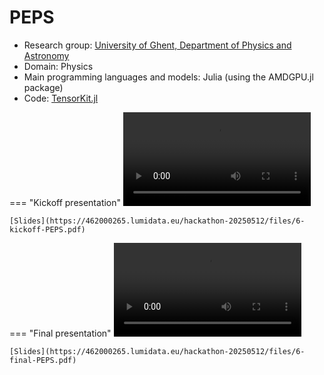 # PEPS

-   Research group: [University of Ghent, Department of Physics and Astronomy](https://www.space.dtu.dk/english/)
-   Domain: Physics
-   Main programming languages and models: Julia (using the AMDGPU.jl package)
-   Code: [TensorKit.jl](https://github.com/Jutho/TensorKit.jl)

=== "Kickoff presentation"
    <video src="https://462000265.lumidata.eu/hackathon-20250512/recordings/6-kickoff-PEPS.mp4" controls="controls"></video>

    [Slides](https://462000265.lumidata.eu/hackathon-20250512/files/6-kickoff-PEPS.pdf)

=== "Final presentation"
    <video src="https://462000265.lumidata.eu/hackathon-20250512/recordings/6-final-PEPS.mp4" controls="controls"></video>

    [Slides](https://462000265.lumidata.eu/hackathon-20250512/files/6-final-PEPS.pdf)
